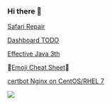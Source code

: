 ### Hi there 👋

[Safari Repair](https://www.zhihu.com/question/448973963)

[Dashboard TODO](https://github.com/users/startat42/projects/1?fullscreen=true)

[Effective Java 3th](https://github.com/clxering/Effective-Java-3rd-edition-Chinese-English-bilingual)

:imp:[Emoji Cheat Sheet](https://www.webfx.com/tools/emoji-cheat-sheet/):imp:

[certbot Nginx on CentOS/RHEL 7](https://certbot.eff.org/lets-encrypt/centosrhel7-nginx)

![](https://github-readme-stats-git-masterrstaa-rickstaa.vercel.app/api?username=startat42&show_icons=true&include_all_commits=true)

<!--
**startat42/startat42** is a ✨ _special_ ✨ repository because its `README.md` (this file) appears on your GitHub profile.

Here are some ideas to get you started:

- 🔭 I’m currently working on ...
- 🌱 I’m currently learning ...
- 👯 I’m looking to collaborate on ...
- 🤔 I’m looking for help with ...
- 💬 Ask me about ...
- 📫 How to reach me: ...
- 😄 Pronouns: ...
- ⚡ Fun fact: ...
-->

